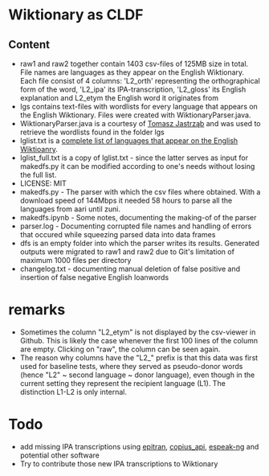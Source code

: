 # Wiktionary as CLDF

## Content

- raw1 and raw2 together contain 1403 csv-files of 125MB size in total. File names are languages as they appear on the English Wiktionary. Each file consist of 4 columns: 'L2_orth' representing the orthographical form of the word, 'L2_ipa' its IPA-transcription, 'L2_gloss' its English explanation and L2_etym the English word it originates from
- lgs contains text-files with wordlists for every language that appears on the English Wiktionary. Files were created with WiktionaryParser.java.
- WiktionaryParser.java is a courtesy of [Tomasz Jastrząb](https://scholar.google.com/citations?user=p2EcxaMAAAAJ&hl=pl) and was used to retrieve the wordlists found in the folder lgs 
- lglist.txt is a [complete list of languages that appear on the English Wiktioanry](https://en.wiktionary.org/wiki/Wiktionary:List_of_languages).
- lglist_full.txt is a copy of lglist.txt - since the latter serves as input for makedfs.py it can be modified according to one's needs without losing the full list.
- LICENSE: MIT
- makedfs.py - The parser with which the csv files where obtained. With a download speed of 144Mbps it needed 58 hours to parse all the languages from aari until zuni.
- makedfs.ipynb - Some notes, documenting the making-of of the parser
- parser.log - Documenting corrupted file names and handling of errors that occured while squeezing parsed data into data frames
- dfs is an empty folder into which the parser writes its results. Generated outputs were migrated to raw1 and raw2 due to Git's limitation of maximum 1000 files per directory
- changelog.txt - documenting manual deletion of false positive and insertion of false negative English loanwords

# remarks
- Sometimes the column "L2_etym" is not displayed by the csv-viewer in Github. This is likely the case whenever the first 100 lines of the column are empty. Clicking on "raw", the column can be seen again.
- The reason why columns have the "L2_" prefix is that this data was first used for baseline tests, where they served as pseudo-donor words (hence "L2" ~ second language ~ donor language), even though
in the current setting they represent the recipient language (L1). The distinction L1-L2 is only internal.

# Todo
- add missing IPA transcriptions using [epitran](https://pypi.org/project/epitran/), [copius_api](https://github.com/martino-vic/copius_api), [espeak-ng](https://github.com/espeak-ng/espeak-ng) and potential other software
- Try to contribute those new IPA transcriptions to Wiktionary